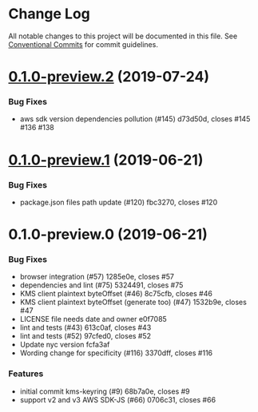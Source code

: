# Change Log

All notable changes to this project will be documented in this file.
See [Conventional Commits](https://conventionalcommits.org) for commit guidelines.

# [0.1.0-preview.2](/compare/@aws-crypto/kms-keyring@0.1.0-preview.1...@aws-crypto/kms-keyring@0.1.0-preview.2) (2019-07-24)


### Bug Fixes

* aws sdk version dependencies pollution (#145) d73d50d, closes #145 #136 #138





# [0.1.0-preview.1](/compare/@aws-crypto/kms-keyring@0.1.0-preview.0...@aws-crypto/kms-keyring@0.1.0-preview.1) (2019-06-21)


### Bug Fixes

* package.json files path update (#120) fbc3270, closes #120





# 0.1.0-preview.0 (2019-06-21)


### Bug Fixes

* browser integration (#57) 1285e0e, closes #57
* dependencies and lint (#75) 5324491, closes #75
* KMS client plaintext byteOffset (#46) 8c75cfb, closes #46
* KMS client plaintext byteOffset (generate too) (#47) 1532b9e, closes #47
* LICENSE file needs date and owner e0f7085
* lint and tests (#43) 613c0af, closes #43
* lint and tests (#52) 97cfed0, closes #52
* Update nyc version fcfa3af
* Wording change for specificity (#116) 3370dff, closes #116


### Features

* initial commit kms-keyring (#9) 68b7a0e, closes #9
* support v2 and v3 AWS SDK-JS (#66) 0706c31, closes #66
